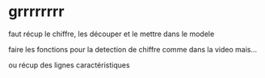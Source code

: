 # grrrrrrrr


faut récup le chiffre, les découper et le mettre dans le modele



faire les fonctions pour la detection de chiffre comme dans la video mais...

ou récup des lignes caractéristiques
